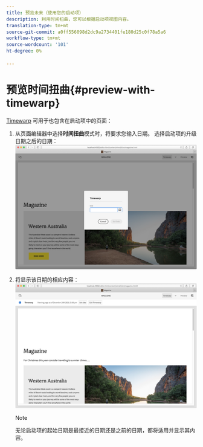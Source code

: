 ```yaml
---
title: 预览未来（使用您的启动项）
description: 利用时间扭曲，您可以根据启动项视图内容。
translation-type: tm+mt
source-git-commit: a0ff556098d2dc9a2734401fe180d25c0f78a5a6
workflow-type: tm+mt
source-wordcount: '101'
ht-degree: 0%

---
```



# 预览时间扭曲{#preview-with-timewarp}

[Timewarp](/help/sites-cloud/authoring/features/page-versions.md#timewarp) 可用于也包含在启动项中的页面：

1. 从页面编辑器中选择&#x200B;**时间扭曲**模式时，将要求您输入日期。 选择启动项的升级日期之后的日期：
   ![从页面编辑器导航启动项](/help/sites-cloud/authoring/assets/launches-timewarp-01.png)

1. 将显示该日期的相应内容：
   ![从页面编辑器导航启动项](/help/sites-cloud/authoring/assets/launches-timewarp-02.png)

   >[!NOTE]
   >
   >无论启动项的起始日期是最接近的日期还是之前的日期，都将适用并显示其内容。
